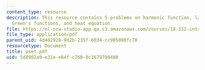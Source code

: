 ```yaml
---
content_type: resource
description: This resource contains 5 problems on harmonic function, laplacian coordinates,
  Green's functions, and heat equation.
file: https://ol-ocw-studio-app-qa.s3.amazonaws.com/courses/18-152-introduction-to-partial-differential-equations-fall-2005/5d8902a9e31ee64fc7600c1679780480_pset.pdf
file_type: application/pdf
parent_uid: 4d482928-9d2b-235f-6034-cc905080fc70
resourcetype: Document
title: pset.pdf
uid: 5d8902a9-e31e-e64f-c760-0c1679780480
---
```

